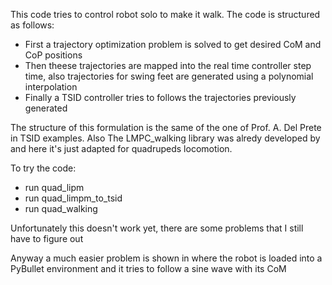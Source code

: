This code tries to control robot solo to make it walk.
The code is structured as follows:
- First a trajectory optimization problem is solved to get desired CoM and CoP positions
- Then theese trajectories are mapped into the real time controller step time, also trajectories for swing feet are generated using a polynomial interpolation
- Finally a TSID controller tries to follows the trajectories previously generated

The structure of this formulation is the same of the one of  Prof. A. Del Prete in TSID examples.
Also The LMPC_walking library was alredy developed by and here it's just adapted for quadrupeds locomotion.

To try the code:
- run quad_lipm
- run quad_limpm_to_tsid
- run quad_walking

Unfortunately this doesn't work yet, there are some problems that I still have to figure out

Anyway a much easier problem is shown in where the robot is loaded into a PyBullet environment and it tries to follow a sine wave with its CoM
